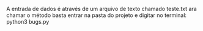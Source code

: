 A entrada de dados é através de um arquivo de texto chamado teste.txt
ara chamar o método basta entrar na pasta do projeto e digitar no terminal:
python3 bugs.py